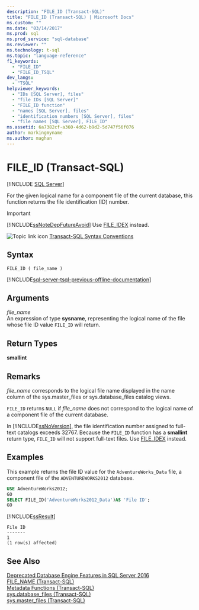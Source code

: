 ```yaml
---
description: "FILE_ID (Transact-SQL)"
title: "FILE_ID (Transact-SQL) | Microsoft Docs"
ms.custom: ""
ms.date: "03/14/2017"
ms.prod: sql
ms.prod_service: "sql-database"
ms.reviewer: ""
ms.technology: t-sql
ms.topic: "language-reference"
f1_keywords: 
  - "FILE_ID"
  - "FILE_ID_TSQL"
dev_langs: 
  - "TSQL"
helpviewer_keywords: 
  - "IDs [SQL Server], files"
  - "file IDs [SQL Server]"
  - "FILE_ID function"
  - "names [SQL Server], files"
  - "identification numbers [SQL Server], files"
  - "file names [SQL Server], FILE_ID"
ms.assetid: 6a7382cf-a360-4d62-b9d2-5d747f56f076
author: markingmyname
ms.author: maghan
---
```

# FILE_ID (Transact-SQL)
[!INCLUDE [SQL Server](../../includes/applies-to-version/sqlserver.md)]

For the given logical name for a component file of the current database, this function returns the file identification (ID) number.  
  
> [!IMPORTANT]  
>  [!INCLUDE[ssNoteDepFutureAvoid](../../includes/ssnotedepfutureavoid-md.md)] Use [FILE_IDEX](../../t-sql/functions/file-idex-transact-sql.md) instead.  
  
 ![Topic link icon](../../database-engine/configure-windows/media/topic-link.gif "Topic link icon") [Transact-SQL Syntax Conventions](../../t-sql/language-elements/transact-sql-syntax-conventions-transact-sql.md)  
  
## Syntax  
  
```syntaxsql  
FILE_ID ( file_name )  
```  
  
[!INCLUDE[sql-server-tsql-previous-offline-documentation](../../includes/sql-server-tsql-previous-offline-documentation.md)]

## Arguments
*file_name*  
An expression of type **sysname**, representing the logical name of the file whose file ID value `FILE_ID` will return.  
  
## Return Types  
**smallint**  
  
## Remarks  
*file_name* corresponds to the logical file name displayed in the name column of the sys.master_files or sys.database_files catalog views.  

`FILE_ID` returns `NULL` if *file_name* does not correspond to the logical name of a component file of the current database.
  
In [!INCLUDE[ssNoVersion](../../includes/ssnoversion-md.md)], the file identification number assigned to full-text catalogs exceeds 32767. Because the `FILE_ID` function has a **smallint** return type, `FILE_ID` will not support full-text files. Use [FILE_IDEX](../../t-sql/functions/file-idex-transact-sql.md) instead.  
  
## Examples  
This example returns the file ID value for the `AdventureWorks_Data` file, a component file of the `ADVENTUREWORKS2012` database.  

```sql  
USE AdventureWorks2012;  
GO  
SELECT FILE_ID('AdventureWorks2012_Data')AS 'File ID';  
GO  
```  
  
 [!INCLUDE[ssResult](../../includes/ssresult-md.md)]  
  
```  
File ID   
-------   
1  
(1 row(s) affected)  
```  
  
## See Also  
 [Deprecated Database Engine Features in SQL Server 2016](../../database-engine/deprecated-database-engine-features-in-sql-server-2016.md)   
 [FILE_NAME &#40;Transact-SQL&#41;](../../t-sql/functions/file-name-transact-sql.md)   
 [Metadata Functions &#40;Transact-SQL&#41;](../../t-sql/functions/metadata-functions-transact-sql.md)   
 [sys.database_files &#40;Transact-SQL&#41;](../../relational-databases/system-catalog-views/sys-database-files-transact-sql.md)   
 [sys.master_files &#40;Transact-SQL&#41;](../../relational-databases/system-catalog-views/sys-master-files-transact-sql.md)  
  
  
